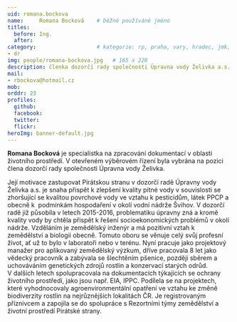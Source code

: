 ```yaml
---
uid: romana.bockova
name:     Romana Bocková  	# běžně používáné jméno
titles:
  before: Ing. 
  after: 
category:                 	# kategorie: rp, praha, vary, hradec, jmk, senat
- dr
img: people/romana-bockova.jpg   # 165 x 220
description: členka dozorčí rady společnosti Úpravna vody Želivka a.s.     	# kratký popis, max 160 znaků
mail:
- rbockova@hotmail.cz
mob:
orddr: 23
profiles:
  github:       
  facebook:    
  twitter: 		  
  flickr:		  
heroImg: banner-default.jpg  
---
```


**Romana Bocková** je specialistka na zpracování dokumentací v oblasti životního prostředí. V otevřeném výběrovém řízení byla vybrána na pozici člena dozorčí rady společnosti Úpravna vody Želivka.

Její motivace zastupovat Pirátskou stranu v dozorčí radě Úpravny vody Želivka a.s. je snaha přispět k zlepšení kvality pitné vody v souvislosti se zhoršující se kvalitou povrchové vody ve vztahu k pesticidům, látek PPCP a obecně k  podmínkám hospodaření v okolí vodní nádrže Švihov. V dozorčí radě již působila v letech 2015-2016, problematiku úpravny zná a kromě kvality vody by chtěla přispět k řešení socioekonomických problémů v okolí nádrže. Vzděláním je zemědělský inženýr a má pozitivní vztah k zemědělství a biologii obecně. Tomuto oboru se věnuje celý svůj profesní život, ať už to bylo
v laboratoři nebo v terénu. Nyní pracuje jako projektový manažer pro aplikovaný zemědělský výzkum, dříve pracovala 8 let jako vědecký pracovník a zabývala se šlechtěním pšenice, později sběrem a uchováváním genetických zdrojů rostlin a konzervací starých odrůd. V dalších letech spolupracovala na dokumentacích týkajících se ochrany životního prostředí, jako jsou např. EIA, IPPC. Podílela se na projektech, které vyhodnocovaly agroenvironmentální opatření ve vztahu ke změně biodiverzity rostlin na nejrůznějších lokalitách ČR. Je registrovaným příznivcem a zapojila se do spolupráce s Rezortními týmy zemědělství a životní prostředí Pirátské strany.

